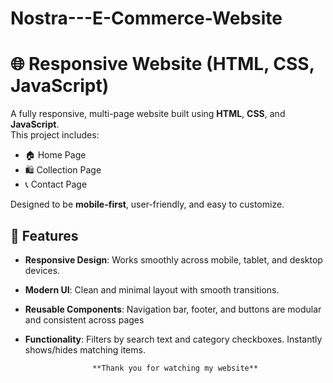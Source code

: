 # Nostra---E-Commerce-Website

# 🌐 Responsive Website (HTML, CSS, JavaScript)

A fully responsive, multi-page website built using **HTML**, **CSS**, and **JavaScript**.  
This project includes:
- 🏠 Home Page  
- 🛍️ Collection Page  
- 📞 Contact Page  

Designed to be **mobile-first**, user-friendly, and easy to customize.

## 🚀 Features

- **Responsive Design**: Works smoothly across mobile, tablet, and desktop devices.  
- **Modern UI**: Clean and minimal layout with smooth transitions.  
- **Reusable Components**: Navigation bar, footer, and buttons are modular and consistent across pages
- **Functionality**: Filters by search text and category checkboxes.
                     Instantly shows/hides matching items.


                     **Thank you for watching my website**

